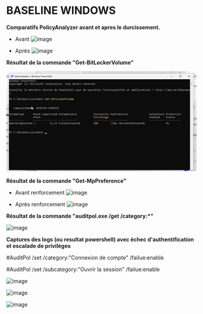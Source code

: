 
# BASELINE WINDOWS


**Comparatifs PolicyAnalyzer avant et apres le durcissement.**
- Avant
![image](https://github.com/Slimnad/BaseLine_Windows/assets/163383857/5ae72679-326d-4185-8e87-7a99e940bfe9)

- Après
![image](https://github.com/Slimnad/BaseLine_Windows/assets/163383857/4b89dc76-5fb0-44fb-b0b5-a4e2cf676913)

**Résultat de la commande "Get-BitLockerVolume"**

![Alt text](https://github.com/Slimnad/BaseLine_Windows/blob/main/Bitlock.png?raw=true)

**Résultat de la commande "Get-MpPreference"**
- Avant renforcement
![image](https://github.com/Slimnad/BaseLine_Windows/assets/163383857/1c964c57-9282-4e90-a2e8-fcee18304661)

- Après renforcement
![image](https://github.com/Slimnad/BaseLine_Windows/assets/163383857/13ef1c25-5dbc-4a08-893a-ec6e92e0758a)


**Résultat de la commande "auditpol.exe /get /category:*"**

![image](https://github.com/Slimnad/BaseLine_Windows/assets/163383857/05b0d608-4100-4ee2-99bb-f7e16d883f50)

**Captures des logs (ou resultat powershell) avec échec d'authentification et escalade de privilèges**

#AuditPol /set /category:"Connexion de compte" /failue:enable

#AuditPol /set /subcategory:"Ouvrir la session" /failue:enable

![image](https://github.com/Slimnad/BaseLine_Windows/assets/163383857/cd6cb897-d730-4bf8-9575-8ce3157c78ff)

![image](https://github.com/Slimnad/BaseLine_Windows/assets/163383857/ee5bbcaf-13ec-49a7-9e86-45bfd60ee3e9)

![image](https://github.com/Slimnad/BaseLine_Windows/assets/163383857/552d9e5c-6098-4649-85a1-85ecdc21e498)


